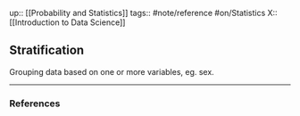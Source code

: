 up:: [[Probability and Statistics]]
tags:: #note/reference  #on/Statistics 
X:: [[Introduction to Data Science]]

## Stratification

Grouping data based on one or more variables, eg. sex.

---
### References

